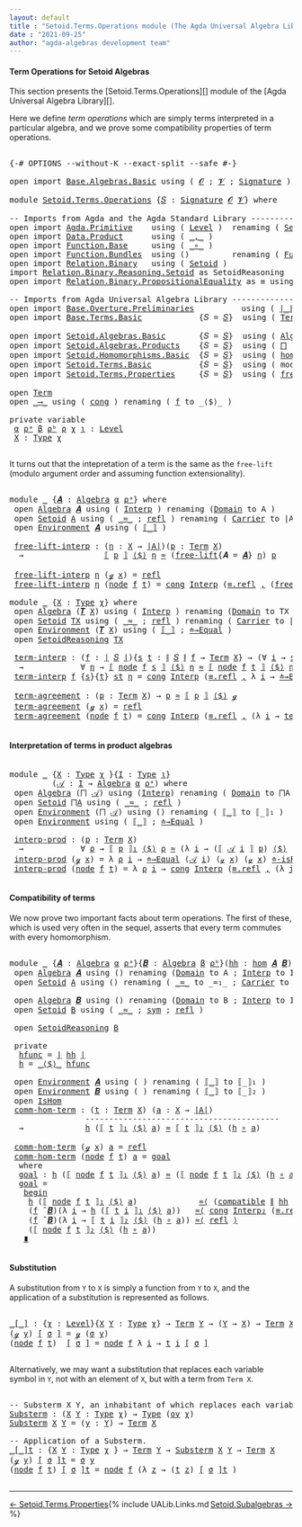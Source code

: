 ```yaml
---
layout: default
title : "Setoid.Terms.Operations module (The Agda Universal Algebra Library)"
date : "2021-09-25"
author: "agda-algebras development team"
---
```


#### <a id="term-operations">Term Operations for Setoid Algebras</a>

This section presents the [Setoid.Terms.Operations][] module of the [Agda Universal Algebra Library][].

Here we define *term operations* which are simply terms interpreted in a particular algebra, and we prove some compatibility properties of term operations.

<pre class="Agda">

<a id="511" class="Symbol">{-#</a> <a id="515" class="Keyword">OPTIONS</a> <a id="523" class="Pragma">--without-K</a> <a id="535" class="Pragma">--exact-split</a> <a id="549" class="Pragma">--safe</a> <a id="556" class="Symbol">#-}</a>

<a id="561" class="Keyword">open</a> <a id="566" class="Keyword">import</a> <a id="573" href="Base.Algebras.Basic.html" class="Module">Base.Algebras.Basic</a> <a id="593" class="Keyword">using</a> <a id="599" class="Symbol">(</a> <a id="601" href="Base.Algebras.Basic.html#1160" class="Generalizable">𝓞</a> <a id="603" class="Symbol">;</a> <a id="605" href="Base.Algebras.Basic.html#1162" class="Generalizable">𝓥</a> <a id="607" class="Symbol">;</a> <a id="609" href="Base.Algebras.Basic.html#3888" class="Function">Signature</a> <a id="619" class="Symbol">)</a>

<a id="622" class="Keyword">module</a> <a id="629" href="Setoid.Terms.Operations.html" class="Module">Setoid.Terms.Operations</a> <a id="653" class="Symbol">{</a><a id="654" href="Setoid.Terms.Operations.html#654" class="Bound">𝑆</a> <a id="656" class="Symbol">:</a> <a id="658" href="Base.Algebras.Basic.html#3888" class="Function">Signature</a> <a id="668" href="Base.Algebras.Basic.html#1160" class="Generalizable">𝓞</a> <a id="670" href="Base.Algebras.Basic.html#1162" class="Generalizable">𝓥</a><a id="671" class="Symbol">}</a> <a id="673" class="Keyword">where</a>

<a id="680" class="Comment">-- Imports from Agda and the Agda Standard Library ---------------------</a>
<a id="753" class="Keyword">open</a> <a id="758" class="Keyword">import</a> <a id="765" href="Agda.Primitive.html" class="Module">Agda.Primitive</a>    <a id="783" class="Keyword">using</a> <a id="789" class="Symbol">(</a> <a id="791" href="Agda.Primitive.html#597" class="Postulate">Level</a> <a id="797" class="Symbol">)</a>  <a id="800" class="Keyword">renaming</a> <a id="809" class="Symbol">(</a> <a id="811" href="Agda.Primitive.html#326" class="Primitive">Set</a> <a id="815" class="Symbol">to</a> <a id="818" class="Primitive">Type</a> <a id="823" class="Symbol">)</a>
<a id="825" class="Keyword">open</a> <a id="830" class="Keyword">import</a> <a id="837" href="Data.Product.html" class="Module">Data.Product</a>      <a id="855" class="Keyword">using</a> <a id="861" class="Symbol">(</a> <a id="863" href="Agda.Builtin.Sigma.html#236" class="InductiveConstructor Operator">_,_</a> <a id="867" class="Symbol">)</a>
<a id="869" class="Keyword">open</a> <a id="874" class="Keyword">import</a> <a id="881" href="Function.Base.html" class="Module">Function.Base</a>     <a id="899" class="Keyword">using</a> <a id="905" class="Symbol">(</a> <a id="907" href="Function.Base.html#1031" class="Function Operator">_∘_</a> <a id="911" class="Symbol">)</a>
<a id="913" class="Keyword">open</a> <a id="918" class="Keyword">import</a> <a id="925" href="Function.Bundles.html" class="Module">Function.Bundles</a>  <a id="943" class="Keyword">using</a> <a id="949" class="Symbol">()</a>         <a id="960" class="Keyword">renaming</a> <a id="969" class="Symbol">(</a> <a id="971" href="Function.Bundles.html#1868" class="Record">Func</a> <a id="976" class="Symbol">to</a> <a id="979" class="Record">_⟶_</a> <a id="983" class="Symbol">)</a>
<a id="985" class="Keyword">open</a> <a id="990" class="Keyword">import</a> <a id="997" href="Relation.Binary.html" class="Module">Relation.Binary</a>   <a id="1015" class="Keyword">using</a> <a id="1021" class="Symbol">(</a> <a id="1023" href="Relation.Binary.Bundles.html#1009" class="Record">Setoid</a> <a id="1030" class="Symbol">)</a>
<a id="1032" class="Keyword">import</a> <a id="1039" href="Relation.Binary.Reasoning.Setoid.html" class="Module">Relation.Binary.Reasoning.Setoid</a> <a id="1072" class="Symbol">as</a> <a id="1075" class="Module">SetoidReasoning</a>
<a id="1091" class="Keyword">open</a> <a id="1096" class="Keyword">import</a> <a id="1103" href="Relation.Binary.PropositionalEquality.html" class="Module">Relation.Binary.PropositionalEquality</a> <a id="1141" class="Symbol">as</a> <a id="1144" class="Module">≡</a> <a id="1146" class="Keyword">using</a> <a id="1152" class="Symbol">(</a> <a id="1154" href="Agda.Builtin.Equality.html#151" class="Datatype Operator">_≡_</a> <a id="1158" class="Symbol">)</a>

<a id="1161" class="Comment">-- Imports from Agda Universal Algebra Library ----------------------------------------------</a>
<a id="1255" class="Keyword">open</a> <a id="1260" class="Keyword">import</a> <a id="1267" href="Base.Overture.Preliminaries.html" class="Module">Base.Overture.Preliminaries</a>          <a id="1304" class="Keyword">using</a> <a id="1310" class="Symbol">(</a> <a id="1312" href="Base.Overture.Preliminaries.html#4397" class="Function Operator">∣_∣</a> <a id="1316" class="Symbol">;</a> <a id="1318" href="Base.Overture.Preliminaries.html#4435" class="Function Operator">∥_∥</a> <a id="1322" class="Symbol">)</a>
<a id="1324" class="Keyword">open</a> <a id="1329" class="Keyword">import</a> <a id="1336" href="Base.Terms.Basic.html" class="Module">Base.Terms.Basic</a>            <a id="1364" class="Symbol">{</a><a id="1365" class="Argument">𝑆</a> <a id="1367" class="Symbol">=</a> <a id="1369" href="Setoid.Terms.Operations.html#654" class="Bound">𝑆</a><a id="1370" class="Symbol">}</a>  <a id="1373" class="Keyword">using</a> <a id="1379" class="Symbol">(</a> <a id="1381" href="Base.Terms.Basic.html#2021" class="Datatype">Term</a> <a id="1386" class="Symbol">)</a>

<a id="1389" class="Keyword">open</a> <a id="1394" class="Keyword">import</a> <a id="1401" href="Setoid.Algebras.Basic.html" class="Module">Setoid.Algebras.Basic</a>       <a id="1429" class="Symbol">{</a><a id="1430" class="Argument">𝑆</a> <a id="1432" class="Symbol">=</a> <a id="1434" href="Setoid.Terms.Operations.html#654" class="Bound">𝑆</a><a id="1435" class="Symbol">}</a>  <a id="1438" class="Keyword">using</a> <a id="1444" class="Symbol">(</a> <a id="1446" href="Setoid.Algebras.Basic.html#2890" class="Record">Algebra</a> <a id="1454" class="Symbol">;</a> <a id="1456" href="Setoid.Algebras.Basic.html#4038" class="Function Operator">_̂_</a> <a id="1460" class="Symbol">;</a> <a id="1462" href="Setoid.Algebras.Basic.html#1187" class="Function">ov</a> <a id="1465" class="Symbol">)</a>
<a id="1467" class="Keyword">open</a> <a id="1472" class="Keyword">import</a> <a id="1479" href="Setoid.Algebras.Products.html" class="Module">Setoid.Algebras.Products</a>    <a id="1507" class="Symbol">{</a><a id="1508" class="Argument">𝑆</a> <a id="1510" class="Symbol">=</a> <a id="1512" href="Setoid.Terms.Operations.html#654" class="Bound">𝑆</a><a id="1513" class="Symbol">}</a>  <a id="1516" class="Keyword">using</a> <a id="1522" class="Symbol">(</a> <a id="1524" href="Setoid.Algebras.Products.html#1798" class="Function">⨅</a> <a id="1526" class="Symbol">)</a>
<a id="1528" class="Keyword">open</a> <a id="1533" class="Keyword">import</a> <a id="1540" href="Setoid.Homomorphisms.Basic.html" class="Module">Setoid.Homomorphisms.Basic</a>  <a id="1568" class="Symbol">{</a><a id="1569" class="Argument">𝑆</a> <a id="1571" class="Symbol">=</a> <a id="1573" href="Setoid.Terms.Operations.html#654" class="Bound">𝑆</a><a id="1574" class="Symbol">}</a>  <a id="1577" class="Keyword">using</a> <a id="1583" class="Symbol">(</a> <a id="1585" href="Setoid.Homomorphisms.Basic.html#1980" class="Function">hom</a> <a id="1589" class="Symbol">;</a> <a id="1591" href="Setoid.Homomorphisms.Basic.html#1884" class="Record">IsHom</a> <a id="1597" class="Symbol">)</a>
<a id="1599" class="Keyword">open</a> <a id="1604" class="Keyword">import</a> <a id="1611" href="Setoid.Terms.Basic.html" class="Module">Setoid.Terms.Basic</a>          <a id="1639" class="Symbol">{</a><a id="1640" class="Argument">𝑆</a> <a id="1642" class="Symbol">=</a> <a id="1644" href="Setoid.Terms.Operations.html#654" class="Bound">𝑆</a><a id="1645" class="Symbol">}</a>  <a id="1648" class="Keyword">using</a> <a id="1654" class="Symbol">(</a> <a id="1656" class="Keyword">module</a> <a id="1663" href="Setoid.Terms.Basic.html#3906" class="Module">Environment</a> <a id="1675" class="Symbol">;</a> <a id="1677" href="Setoid.Terms.Basic.html#2932" class="Function">𝑻</a> <a id="1679" class="Symbol">;</a> <a id="1681" href="Setoid.Terms.Basic.html#2061" class="Datatype Operator">_≐_</a> <a id="1685" class="Symbol">;</a> <a id="1687" href="Setoid.Terms.Basic.html#2296" class="Function">≐-isRefl</a> <a id="1696" class="Symbol">)</a>
<a id="1698" class="Keyword">open</a> <a id="1703" class="Keyword">import</a> <a id="1710" href="Setoid.Terms.Properties.html" class="Module">Setoid.Terms.Properties</a>     <a id="1738" class="Symbol">{</a><a id="1739" class="Argument">𝑆</a> <a id="1741" class="Symbol">=</a> <a id="1743" href="Setoid.Terms.Operations.html#654" class="Bound">𝑆</a><a id="1744" class="Symbol">}</a>  <a id="1747" class="Keyword">using</a> <a id="1753" class="Symbol">(</a> <a id="1755" href="Setoid.Terms.Properties.html#2563" class="Function">free-lift</a> <a id="1765" class="Symbol">)</a>

<a id="1768" class="Keyword">open</a> <a id="1773" href="Base.Terms.Basic.html#2021" class="Module">Term</a>
<a id="1778" class="Keyword">open</a> <a id="1783" href="Setoid.Terms.Operations.html#979" class="Module">_⟶_</a> <a id="1787" class="Keyword">using</a> <a id="1793" class="Symbol">(</a> <a id="1795" href="Function.Bundles.html#1938" class="Field">cong</a> <a id="1800" class="Symbol">)</a> <a id="1802" class="Keyword">renaming</a> <a id="1811" class="Symbol">(</a> <a id="1813" href="Function.Bundles.html#1919" class="Field">f</a> <a id="1815" class="Symbol">to</a> <a id="1818" class="Field">_⟨$⟩_</a> <a id="1824" class="Symbol">)</a>

<a id="1827" class="Keyword">private</a> <a id="1835" class="Keyword">variable</a>
 <a id="1845" href="Setoid.Terms.Operations.html#1845" class="Generalizable">α</a> <a id="1847" href="Setoid.Terms.Operations.html#1847" class="Generalizable">ρᵃ</a> <a id="1850" href="Setoid.Terms.Operations.html#1850" class="Generalizable">β</a> <a id="1852" href="Setoid.Terms.Operations.html#1852" class="Generalizable">ρᵇ</a> <a id="1855" href="Setoid.Terms.Operations.html#1855" class="Generalizable">ρ</a> <a id="1857" href="Setoid.Terms.Operations.html#1857" class="Generalizable">χ</a> <a id="1859" href="Setoid.Terms.Operations.html#1859" class="Generalizable">ι</a> <a id="1861" class="Symbol">:</a> <a id="1863" href="Agda.Primitive.html#597" class="Postulate">Level</a>
 <a id="1870" href="Setoid.Terms.Operations.html#1870" class="Generalizable">X</a> <a id="1872" class="Symbol">:</a> <a id="1874" href="Setoid.Terms.Operations.html#818" class="Primitive">Type</a> <a id="1879" href="Setoid.Terms.Operations.html#1857" class="Generalizable">χ</a>

</pre>

It turns out that the intepretation of a term is the same as the `free-lift` (modulo argument order and assuming function extensionality).

<pre class="Agda">

<a id="2048" class="Keyword">module</a> <a id="2055" href="Setoid.Terms.Operations.html#2055" class="Module">_</a> <a id="2057" class="Symbol">{</a><a id="2058" href="Setoid.Terms.Operations.html#2058" class="Bound">𝑨</a> <a id="2060" class="Symbol">:</a> <a id="2062" href="Setoid.Algebras.Basic.html#2890" class="Record">Algebra</a> <a id="2070" href="Setoid.Terms.Operations.html#1845" class="Generalizable">α</a> <a id="2072" href="Setoid.Terms.Operations.html#1847" class="Generalizable">ρᵃ</a><a id="2074" class="Symbol">}</a> <a id="2076" class="Keyword">where</a>
 <a id="2083" class="Keyword">open</a> <a id="2088" href="Setoid.Algebras.Basic.html#2890" class="Module">Algebra</a> <a id="2096" href="Setoid.Terms.Operations.html#2058" class="Bound">𝑨</a> <a id="2098" class="Keyword">using</a> <a id="2104" class="Symbol">(</a> <a id="2106" href="Setoid.Algebras.Basic.html#2969" class="Field">Interp</a> <a id="2113" class="Symbol">)</a> <a id="2115" class="Keyword">renaming</a> <a id="2124" class="Symbol">(</a><a id="2125" href="Setoid.Algebras.Basic.html#2947" class="Field">Domain</a> <a id="2132" class="Symbol">to</a> <a id="2135" class="Field">A</a> <a id="2137" class="Symbol">)</a>
 <a id="2140" class="Keyword">open</a> <a id="2145" href="Relation.Binary.Bundles.html#1009" class="Module">Setoid</a> <a id="2152" href="Setoid.Terms.Operations.html#2135" class="Field">A</a> <a id="2154" class="Keyword">using</a> <a id="2160" class="Symbol">(</a> <a id="2162" href="Relation.Binary.Bundles.html#1098" class="Field Operator">_≈_</a> <a id="2166" class="Symbol">;</a> <a id="2168" href="Relation.Binary.Structures.html#1568" class="Function">refl</a> <a id="2173" class="Symbol">)</a> <a id="2175" class="Keyword">renaming</a> <a id="2184" class="Symbol">(</a> <a id="2186" href="Relation.Binary.Bundles.html#1072" class="Field">Carrier</a> <a id="2194" class="Symbol">to</a> <a id="2197" class="Field">∣A∣</a> <a id="2201" class="Symbol">)</a>
 <a id="2204" class="Keyword">open</a> <a id="2209" href="Setoid.Terms.Basic.html#3906" class="Module">Environment</a> <a id="2221" href="Setoid.Terms.Operations.html#2058" class="Bound">𝑨</a> <a id="2223" class="Keyword">using</a> <a id="2229" class="Symbol">(</a> <a id="2231" href="Setoid.Terms.Basic.html#4953" class="Function Operator">⟦_⟧</a> <a id="2235" class="Symbol">)</a>

 <a id="2239" href="Setoid.Terms.Operations.html#2239" class="Function">free-lift-interp</a> <a id="2256" class="Symbol">:</a> <a id="2258" class="Symbol">(</a><a id="2259" href="Setoid.Terms.Operations.html#2259" class="Bound">η</a> <a id="2261" class="Symbol">:</a> <a id="2263" href="Setoid.Terms.Operations.html#1870" class="Generalizable">X</a> <a id="2265" class="Symbol">→</a> <a id="2267" href="Setoid.Terms.Operations.html#2197" class="Function">∣A∣</a><a id="2270" class="Symbol">)(</a><a id="2272" href="Setoid.Terms.Operations.html#2272" class="Bound">p</a> <a id="2274" class="Symbol">:</a> <a id="2276" href="Base.Terms.Basic.html#2021" class="Datatype">Term</a> <a id="2281" href="Setoid.Terms.Operations.html#1870" class="Generalizable">X</a><a id="2282" class="Symbol">)</a>
  <a id="2286" class="Symbol">→</a>                 <a id="2304" href="Setoid.Terms.Basic.html#4953" class="Function Operator">⟦</a> <a id="2306" href="Setoid.Terms.Operations.html#2272" class="Bound">p</a> <a id="2308" href="Setoid.Terms.Basic.html#4953" class="Function Operator">⟧</a> <a id="2310" href="Setoid.Terms.Operations.html#1818" class="Field Operator">⟨$⟩</a> <a id="2314" href="Setoid.Terms.Operations.html#2259" class="Bound">η</a> <a id="2316" href="Relation.Binary.Bundles.html#1098" class="Function Operator">≈</a> <a id="2318" class="Symbol">(</a><a id="2319" href="Setoid.Terms.Properties.html#2563" class="Function">free-lift</a><a id="2328" class="Symbol">{</a><a id="2329" class="Argument">𝑨</a> <a id="2331" class="Symbol">=</a> <a id="2333" href="Setoid.Terms.Operations.html#2058" class="Bound">𝑨</a><a id="2334" class="Symbol">}</a> <a id="2336" href="Setoid.Terms.Operations.html#2259" class="Bound">η</a><a id="2337" class="Symbol">)</a> <a id="2339" href="Setoid.Terms.Operations.html#2272" class="Bound">p</a>

 <a id="2343" href="Setoid.Terms.Operations.html#2239" class="Function">free-lift-interp</a> <a id="2360" href="Setoid.Terms.Operations.html#2360" class="Bound">η</a> <a id="2362" class="Symbol">(</a><a id="2363" href="Base.Terms.Basic.html#2062" class="InductiveConstructor">ℊ</a> <a id="2365" href="Setoid.Terms.Operations.html#2365" class="Bound">x</a><a id="2366" class="Symbol">)</a> <a id="2368" class="Symbol">=</a> <a id="2370" href="Relation.Binary.Structures.html#1568" class="Function">refl</a>
 <a id="2376" href="Setoid.Terms.Operations.html#2239" class="Function">free-lift-interp</a> <a id="2393" href="Setoid.Terms.Operations.html#2393" class="Bound">η</a> <a id="2395" class="Symbol">(</a><a id="2396" href="Base.Terms.Basic.html#2104" class="InductiveConstructor">node</a> <a id="2401" href="Setoid.Terms.Operations.html#2401" class="Bound">f</a> <a id="2403" href="Setoid.Terms.Operations.html#2403" class="Bound">t</a><a id="2404" class="Symbol">)</a> <a id="2406" class="Symbol">=</a> <a id="2408" href="Function.Bundles.html#1938" class="Field">cong</a> <a id="2413" href="Setoid.Algebras.Basic.html#2969" class="Field">Interp</a> <a id="2420" class="Symbol">(</a><a id="2421" href="Agda.Builtin.Equality.html#208" class="InductiveConstructor">≡.refl</a> <a id="2428" href="Agda.Builtin.Sigma.html#236" class="InductiveConstructor Operator">,</a> <a id="2430" class="Symbol">(</a><a id="2431" href="Setoid.Terms.Operations.html#2239" class="Function">free-lift-interp</a> <a id="2448" href="Setoid.Terms.Operations.html#2393" class="Bound">η</a><a id="2449" class="Symbol">)</a> <a id="2451" href="Function.Base.html#1031" class="Function Operator">∘</a> <a id="2453" href="Setoid.Terms.Operations.html#2403" class="Bound">t</a><a id="2454" class="Symbol">)</a>

<a id="2457" class="Keyword">module</a> <a id="2464" href="Setoid.Terms.Operations.html#2464" class="Module">_</a> <a id="2466" class="Symbol">{</a><a id="2467" href="Setoid.Terms.Operations.html#2467" class="Bound">X</a> <a id="2469" class="Symbol">:</a> <a id="2471" href="Setoid.Terms.Operations.html#818" class="Primitive">Type</a> <a id="2476" href="Setoid.Terms.Operations.html#1857" class="Generalizable">χ</a><a id="2477" class="Symbol">}</a> <a id="2479" class="Keyword">where</a>
 <a id="2486" class="Keyword">open</a> <a id="2491" href="Setoid.Algebras.Basic.html#2890" class="Module">Algebra</a> <a id="2499" class="Symbol">(</a><a id="2500" href="Setoid.Terms.Basic.html#2932" class="Function">𝑻</a> <a id="2502" href="Setoid.Terms.Operations.html#2467" class="Bound">X</a><a id="2503" class="Symbol">)</a> <a id="2505" class="Keyword">using</a> <a id="2511" class="Symbol">(</a> <a id="2513" href="Setoid.Algebras.Basic.html#2969" class="Field">Interp</a> <a id="2520" class="Symbol">)</a> <a id="2522" class="Keyword">renaming</a> <a id="2531" class="Symbol">(</a><a id="2532" href="Setoid.Algebras.Basic.html#2947" class="Field">Domain</a> <a id="2539" class="Symbol">to</a> <a id="2542" class="Field">TX</a> <a id="2545" class="Symbol">)</a>
 <a id="2548" class="Keyword">open</a> <a id="2553" href="Relation.Binary.Bundles.html#1009" class="Module">Setoid</a> <a id="2560" href="Setoid.Terms.Operations.html#2542" class="Function">TX</a> <a id="2563" class="Keyword">using</a> <a id="2569" class="Symbol">(</a> <a id="2571" href="Relation.Binary.Bundles.html#1098" class="Field Operator">_≈_</a> <a id="2575" class="Symbol">;</a> <a id="2577" href="Relation.Binary.Structures.html#1568" class="Function">refl</a> <a id="2582" class="Symbol">)</a> <a id="2584" class="Keyword">renaming</a> <a id="2593" class="Symbol">(</a> <a id="2595" href="Relation.Binary.Bundles.html#1072" class="Field">Carrier</a> <a id="2603" class="Symbol">to</a> <a id="2606" class="Field">∣TX∣</a> <a id="2611" class="Symbol">)</a>
 <a id="2614" class="Keyword">open</a> <a id="2619" href="Setoid.Terms.Basic.html#3906" class="Module">Environment</a> <a id="2631" class="Symbol">(</a><a id="2632" href="Setoid.Terms.Basic.html#2932" class="Function">𝑻</a> <a id="2634" href="Setoid.Terms.Operations.html#2467" class="Bound">X</a><a id="2635" class="Symbol">)</a> <a id="2637" class="Keyword">using</a> <a id="2643" class="Symbol">(</a> <a id="2645" href="Setoid.Terms.Basic.html#4953" class="Function Operator">⟦_⟧</a> <a id="2649" class="Symbol">;</a> <a id="2651" href="Setoid.Terms.Basic.html#5487" class="Function">≐→Equal</a> <a id="2659" class="Symbol">)</a>
 <a id="2662" class="Keyword">open</a> <a id="2667" href="Relation.Binary.Reasoning.Setoid.html" class="Module">SetoidReasoning</a> <a id="2683" href="Setoid.Terms.Operations.html#2542" class="Function">TX</a>

 <a id="2688" href="Setoid.Terms.Operations.html#2688" class="Function">term-interp</a> <a id="2700" class="Symbol">:</a> <a id="2702" class="Symbol">(</a><a id="2703" href="Setoid.Terms.Operations.html#2703" class="Bound">f</a> <a id="2705" class="Symbol">:</a> <a id="2707" href="Base.Overture.Preliminaries.html#4397" class="Function Operator">∣</a> <a id="2709" href="Setoid.Terms.Operations.html#654" class="Bound">𝑆</a> <a id="2711" href="Base.Overture.Preliminaries.html#4397" class="Function Operator">∣</a><a id="2712" class="Symbol">){</a><a id="2714" href="Setoid.Terms.Operations.html#2714" class="Bound">s</a> <a id="2716" href="Setoid.Terms.Operations.html#2716" class="Bound">t</a> <a id="2718" class="Symbol">:</a> <a id="2720" href="Base.Overture.Preliminaries.html#4435" class="Function Operator">∥</a> <a id="2722" href="Setoid.Terms.Operations.html#654" class="Bound">𝑆</a> <a id="2724" href="Base.Overture.Preliminaries.html#4435" class="Function Operator">∥</a> <a id="2726" href="Setoid.Terms.Operations.html#2703" class="Bound">f</a> <a id="2728" class="Symbol">→</a> <a id="2730" href="Base.Terms.Basic.html#2021" class="Datatype">Term</a> <a id="2735" href="Setoid.Terms.Operations.html#2467" class="Bound">X</a><a id="2736" class="Symbol">}</a> <a id="2738" class="Symbol">→</a> <a id="2740" class="Symbol">(∀</a> <a id="2743" href="Setoid.Terms.Operations.html#2743" class="Bound">i</a> <a id="2745" class="Symbol">→</a> <a id="2747" href="Setoid.Terms.Operations.html#2714" class="Bound">s</a> <a id="2749" href="Setoid.Terms.Operations.html#2743" class="Bound">i</a> <a id="2751" href="Setoid.Terms.Basic.html#2061" class="Datatype Operator">≐</a> <a id="2753" href="Setoid.Terms.Operations.html#2716" class="Bound">t</a> <a id="2755" href="Setoid.Terms.Operations.html#2743" class="Bound">i</a><a id="2756" class="Symbol">)</a>
  <a id="2760" class="Symbol">→</a>            <a id="2773" class="Symbol">∀</a> <a id="2775" href="Setoid.Terms.Operations.html#2775" class="Bound">η</a> <a id="2777" class="Symbol">→</a> <a id="2779" href="Setoid.Terms.Basic.html#4953" class="Function Operator">⟦</a> <a id="2781" href="Base.Terms.Basic.html#2104" class="InductiveConstructor">node</a> <a id="2786" href="Setoid.Terms.Operations.html#2703" class="Bound">f</a> <a id="2788" href="Setoid.Terms.Operations.html#2714" class="Bound">s</a> <a id="2790" href="Setoid.Terms.Basic.html#4953" class="Function Operator">⟧</a> <a id="2792" href="Setoid.Terms.Operations.html#1818" class="Field Operator">⟨$⟩</a> <a id="2796" href="Setoid.Terms.Operations.html#2775" class="Bound">η</a> <a id="2798" href="Relation.Binary.Bundles.html#1098" class="Function Operator">≈</a> <a id="2800" href="Setoid.Terms.Basic.html#4953" class="Function Operator">⟦</a> <a id="2802" href="Base.Terms.Basic.html#2104" class="InductiveConstructor">node</a> <a id="2807" href="Setoid.Terms.Operations.html#2703" class="Bound">f</a> <a id="2809" href="Setoid.Terms.Operations.html#2716" class="Bound">t</a> <a id="2811" href="Setoid.Terms.Basic.html#4953" class="Function Operator">⟧</a> <a id="2813" href="Setoid.Terms.Operations.html#1818" class="Field Operator">⟨$⟩</a> <a id="2817" href="Setoid.Terms.Operations.html#2775" class="Bound">η</a> <a id="2819" class="Comment">-- (f ̂ 𝑻 X) t</a>
 <a id="2835" href="Setoid.Terms.Operations.html#2688" class="Function">term-interp</a> <a id="2847" href="Setoid.Terms.Operations.html#2847" class="Bound">f</a> <a id="2849" class="Symbol">{</a><a id="2850" href="Setoid.Terms.Operations.html#2850" class="Bound">s</a><a id="2851" class="Symbol">}{</a><a id="2853" href="Setoid.Terms.Operations.html#2853" class="Bound">t</a><a id="2854" class="Symbol">}</a> <a id="2856" href="Setoid.Terms.Operations.html#2856" class="Bound">st</a> <a id="2859" href="Setoid.Terms.Operations.html#2859" class="Bound">η</a> <a id="2861" class="Symbol">=</a> <a id="2863" href="Function.Bundles.html#1938" class="Field">cong</a> <a id="2868" href="Setoid.Algebras.Basic.html#2969" class="Function">Interp</a> <a id="2875" class="Symbol">(</a><a id="2876" href="Agda.Builtin.Equality.html#208" class="InductiveConstructor">≡.refl</a> <a id="2883" href="Agda.Builtin.Sigma.html#236" class="InductiveConstructor Operator">,</a> <a id="2885" class="Symbol">λ</a> <a id="2887" href="Setoid.Terms.Operations.html#2887" class="Bound">i</a> <a id="2889" class="Symbol">→</a> <a id="2891" href="Setoid.Terms.Basic.html#5487" class="Function">≐→Equal</a> <a id="2899" class="Symbol">(</a><a id="2900" href="Setoid.Terms.Operations.html#2850" class="Bound">s</a> <a id="2902" href="Setoid.Terms.Operations.html#2887" class="Bound">i</a><a id="2903" class="Symbol">)</a> <a id="2905" class="Symbol">(</a><a id="2906" href="Setoid.Terms.Operations.html#2853" class="Bound">t</a> <a id="2908" href="Setoid.Terms.Operations.html#2887" class="Bound">i</a><a id="2909" class="Symbol">)</a> <a id="2911" class="Symbol">(</a><a id="2912" href="Setoid.Terms.Operations.html#2856" class="Bound">st</a> <a id="2915" href="Setoid.Terms.Operations.html#2887" class="Bound">i</a><a id="2916" class="Symbol">)</a> <a id="2918" href="Setoid.Terms.Operations.html#2859" class="Bound">η</a> <a id="2920" class="Symbol">)</a>

 <a id="2924" href="Setoid.Terms.Operations.html#2924" class="Function">term-agreement</a> <a id="2939" class="Symbol">:</a> <a id="2941" class="Symbol">(</a><a id="2942" href="Setoid.Terms.Operations.html#2942" class="Bound">p</a> <a id="2944" class="Symbol">:</a> <a id="2946" href="Base.Terms.Basic.html#2021" class="Datatype">Term</a> <a id="2951" href="Setoid.Terms.Operations.html#2467" class="Bound">X</a><a id="2952" class="Symbol">)</a> <a id="2954" class="Symbol">→</a> <a id="2956" href="Setoid.Terms.Operations.html#2942" class="Bound">p</a> <a id="2958" href="Relation.Binary.Bundles.html#1098" class="Function Operator">≈</a> <a id="2960" href="Setoid.Terms.Basic.html#4953" class="Function Operator">⟦</a> <a id="2962" href="Setoid.Terms.Operations.html#2942" class="Bound">p</a> <a id="2964" href="Setoid.Terms.Basic.html#4953" class="Function Operator">⟧</a> <a id="2966" href="Setoid.Terms.Operations.html#1818" class="Field Operator">⟨$⟩</a> <a id="2970" href="Base.Terms.Basic.html#2062" class="InductiveConstructor">ℊ</a>
 <a id="2973" href="Setoid.Terms.Operations.html#2924" class="Function">term-agreement</a> <a id="2988" class="Symbol">(</a><a id="2989" href="Base.Terms.Basic.html#2062" class="InductiveConstructor">ℊ</a> <a id="2991" href="Setoid.Terms.Operations.html#2991" class="Bound">x</a><a id="2992" class="Symbol">)</a> <a id="2994" class="Symbol">=</a> <a id="2996" href="Relation.Binary.Structures.html#1568" class="Function">refl</a>
 <a id="3002" href="Setoid.Terms.Operations.html#2924" class="Function">term-agreement</a> <a id="3017" class="Symbol">(</a><a id="3018" href="Base.Terms.Basic.html#2104" class="InductiveConstructor">node</a> <a id="3023" href="Setoid.Terms.Operations.html#3023" class="Bound">f</a> <a id="3025" href="Setoid.Terms.Operations.html#3025" class="Bound">t</a><a id="3026" class="Symbol">)</a> <a id="3028" class="Symbol">=</a> <a id="3030" href="Function.Bundles.html#1938" class="Field">cong</a> <a id="3035" href="Setoid.Algebras.Basic.html#2969" class="Function">Interp</a> <a id="3042" class="Symbol">(</a><a id="3043" href="Agda.Builtin.Equality.html#208" class="InductiveConstructor">≡.refl</a> <a id="3050" href="Agda.Builtin.Sigma.html#236" class="InductiveConstructor Operator">,</a> <a id="3052" class="Symbol">(λ</a> <a id="3055" href="Setoid.Terms.Operations.html#3055" class="Bound">i</a> <a id="3057" class="Symbol">→</a> <a id="3059" href="Setoid.Terms.Operations.html#2924" class="Function">term-agreement</a> <a id="3074" class="Symbol">(</a><a id="3075" href="Setoid.Terms.Operations.html#3025" class="Bound">t</a> <a id="3077" href="Setoid.Terms.Operations.html#3055" class="Bound">i</a><a id="3078" class="Symbol">)))</a>

</pre>



#### <a id="interpretation-of-terms-in-product-algebras">Interpretation of terms in product algebras</a>

<pre class="Agda">

<a id="3217" class="Keyword">module</a> <a id="3224" href="Setoid.Terms.Operations.html#3224" class="Module">_</a> <a id="3226" class="Symbol">{</a><a id="3227" href="Setoid.Terms.Operations.html#3227" class="Bound">X</a> <a id="3229" class="Symbol">:</a> <a id="3231" href="Setoid.Terms.Operations.html#818" class="Primitive">Type</a> <a id="3236" href="Setoid.Terms.Operations.html#1857" class="Generalizable">χ</a> <a id="3238" class="Symbol">}{</a><a id="3240" href="Setoid.Terms.Operations.html#3240" class="Bound">I</a> <a id="3242" class="Symbol">:</a> <a id="3244" href="Setoid.Terms.Operations.html#818" class="Primitive">Type</a> <a id="3249" href="Setoid.Terms.Operations.html#1859" class="Generalizable">ι</a><a id="3250" class="Symbol">}</a>
         <a id="3261" class="Symbol">(</a><a id="3262" href="Setoid.Terms.Operations.html#3262" class="Bound">𝒜</a> <a id="3264" class="Symbol">:</a> <a id="3266" href="Setoid.Terms.Operations.html#3240" class="Bound">I</a> <a id="3268" class="Symbol">→</a> <a id="3270" href="Setoid.Algebras.Basic.html#2890" class="Record">Algebra</a> <a id="3278" href="Setoid.Terms.Operations.html#1845" class="Generalizable">α</a> <a id="3280" href="Setoid.Terms.Operations.html#1847" class="Generalizable">ρᵃ</a><a id="3282" class="Symbol">)</a> <a id="3284" class="Keyword">where</a>
 <a id="3291" class="Keyword">open</a> <a id="3296" href="Setoid.Algebras.Basic.html#2890" class="Module">Algebra</a> <a id="3304" class="Symbol">(</a><a id="3305" href="Setoid.Algebras.Products.html#1798" class="Function">⨅</a> <a id="3307" href="Setoid.Terms.Operations.html#3262" class="Bound">𝒜</a><a id="3308" class="Symbol">)</a> <a id="3310" class="Keyword">using</a> <a id="3316" class="Symbol">(</a><a id="3317" href="Setoid.Algebras.Basic.html#2969" class="Field">Interp</a><a id="3323" class="Symbol">)</a> <a id="3325" class="Keyword">renaming</a> <a id="3334" class="Symbol">(</a> <a id="3336" href="Setoid.Algebras.Basic.html#2947" class="Field">Domain</a> <a id="3343" class="Symbol">to</a> <a id="3346" class="Field">⨅A</a> <a id="3349" class="Symbol">)</a>
 <a id="3352" class="Keyword">open</a> <a id="3357" href="Relation.Binary.Bundles.html#1009" class="Module">Setoid</a> <a id="3364" href="Setoid.Terms.Operations.html#3346" class="Function">⨅A</a> <a id="3367" class="Keyword">using</a> <a id="3373" class="Symbol">(</a> <a id="3375" href="Relation.Binary.Bundles.html#1098" class="Field Operator">_≈_</a> <a id="3379" class="Symbol">;</a> <a id="3381" href="Relation.Binary.Structures.html#1568" class="Function">refl</a> <a id="3386" class="Symbol">)</a>
 <a id="3389" class="Keyword">open</a> <a id="3394" href="Setoid.Terms.Basic.html#3906" class="Module">Environment</a> <a id="3406" class="Symbol">(</a><a id="3407" href="Setoid.Algebras.Products.html#1798" class="Function">⨅</a> <a id="3409" href="Setoid.Terms.Operations.html#3262" class="Bound">𝒜</a><a id="3410" class="Symbol">)</a> <a id="3412" class="Keyword">using</a> <a id="3418" class="Symbol">()</a> <a id="3421" class="Keyword">renaming</a> <a id="3430" class="Symbol">(</a> <a id="3432" href="Setoid.Terms.Basic.html#4953" class="Function Operator">⟦_⟧</a> <a id="3436" class="Symbol">to</a> <a id="3439" class="Function Operator">⟦_⟧₁</a> <a id="3444" class="Symbol">)</a>
 <a id="3447" class="Keyword">open</a> <a id="3452" href="Setoid.Terms.Basic.html#3906" class="Module">Environment</a> <a id="3464" class="Keyword">using</a> <a id="3470" class="Symbol">(</a> <a id="3472" href="Setoid.Terms.Basic.html#4953" class="Function Operator">⟦_⟧</a> <a id="3476" class="Symbol">;</a> <a id="3478" href="Setoid.Terms.Basic.html#5487" class="Function">≐→Equal</a> <a id="3486" class="Symbol">)</a>

 <a id="3490" href="Setoid.Terms.Operations.html#3490" class="Function">interp-prod</a> <a id="3502" class="Symbol">:</a> <a id="3504" class="Symbol">(</a><a id="3505" href="Setoid.Terms.Operations.html#3505" class="Bound">p</a> <a id="3507" class="Symbol">:</a> <a id="3509" href="Base.Terms.Basic.html#2021" class="Datatype">Term</a> <a id="3514" href="Setoid.Terms.Operations.html#3227" class="Bound">X</a><a id="3515" class="Symbol">)</a>
  <a id="3519" class="Symbol">→</a>            <a id="3532" class="Symbol">∀</a> <a id="3534" href="Setoid.Terms.Operations.html#3534" class="Bound">ρ</a> <a id="3536" class="Symbol">→</a> <a id="3538" href="Setoid.Terms.Operations.html#3439" class="Function Operator">⟦</a> <a id="3540" href="Setoid.Terms.Operations.html#3505" class="Bound">p</a> <a id="3542" href="Setoid.Terms.Operations.html#3439" class="Function Operator">⟧₁</a> <a id="3545" href="Setoid.Terms.Operations.html#1818" class="Field Operator">⟨$⟩</a> <a id="3549" href="Setoid.Terms.Operations.html#3534" class="Bound">ρ</a> <a id="3551" href="Relation.Binary.Bundles.html#1098" class="Function Operator">≈</a> <a id="3553" class="Symbol">(λ</a> <a id="3556" href="Setoid.Terms.Operations.html#3556" class="Bound">i</a> <a id="3558" class="Symbol">→</a> <a id="3560" class="Symbol">(</a><a id="3561" href="Setoid.Terms.Basic.html#4953" class="Function Operator">⟦</a> <a id="3563" href="Setoid.Terms.Operations.html#3262" class="Bound">𝒜</a> <a id="3565" href="Setoid.Terms.Operations.html#3556" class="Bound">i</a> <a id="3567" href="Setoid.Terms.Basic.html#4953" class="Function Operator">⟧</a> <a id="3569" href="Setoid.Terms.Operations.html#3505" class="Bound">p</a><a id="3570" class="Symbol">)</a> <a id="3572" href="Setoid.Terms.Operations.html#1818" class="Field Operator">⟨$⟩</a> <a id="3576" class="Symbol">(λ</a> <a id="3579" href="Setoid.Terms.Operations.html#3579" class="Bound">x</a> <a id="3581" class="Symbol">→</a> <a id="3583" class="Symbol">(</a><a id="3584" href="Setoid.Terms.Operations.html#3534" class="Bound">ρ</a> <a id="3586" href="Setoid.Terms.Operations.html#3579" class="Bound">x</a><a id="3587" class="Symbol">)</a> <a id="3589" href="Setoid.Terms.Operations.html#3556" class="Bound">i</a><a id="3590" class="Symbol">))</a>
 <a id="3594" href="Setoid.Terms.Operations.html#3490" class="Function">interp-prod</a> <a id="3606" class="Symbol">(</a><a id="3607" href="Base.Terms.Basic.html#2062" class="InductiveConstructor">ℊ</a> <a id="3609" href="Setoid.Terms.Operations.html#3609" class="Bound">x</a><a id="3610" class="Symbol">)</a> <a id="3612" class="Symbol">=</a> <a id="3614" class="Symbol">λ</a> <a id="3616" href="Setoid.Terms.Operations.html#3616" class="Bound">ρ</a> <a id="3618" href="Setoid.Terms.Operations.html#3618" class="Bound">i</a> <a id="3620" class="Symbol">→</a> <a id="3622" href="Setoid.Terms.Basic.html#5487" class="Function">≐→Equal</a> <a id="3630" class="Symbol">(</a><a id="3631" href="Setoid.Terms.Operations.html#3262" class="Bound">𝒜</a> <a id="3633" href="Setoid.Terms.Operations.html#3618" class="Bound">i</a><a id="3634" class="Symbol">)</a> <a id="3636" class="Symbol">(</a><a id="3637" href="Base.Terms.Basic.html#2062" class="InductiveConstructor">ℊ</a> <a id="3639" href="Setoid.Terms.Operations.html#3609" class="Bound">x</a><a id="3640" class="Symbol">)</a> <a id="3642" class="Symbol">(</a><a id="3643" href="Base.Terms.Basic.html#2062" class="InductiveConstructor">ℊ</a> <a id="3645" href="Setoid.Terms.Operations.html#3609" class="Bound">x</a><a id="3646" class="Symbol">)</a> <a id="3648" href="Setoid.Terms.Basic.html#2296" class="Function">≐-isRefl</a> <a id="3657" class="Symbol">λ</a> <a id="3659" href="Setoid.Terms.Operations.html#3659" class="Bound">x&#39;</a> <a id="3662" class="Symbol">→</a> <a id="3664" class="Symbol">(</a><a id="3665" href="Setoid.Terms.Operations.html#3616" class="Bound">ρ</a> <a id="3667" href="Setoid.Terms.Operations.html#3609" class="Bound">x</a><a id="3668" class="Symbol">)</a> <a id="3670" href="Setoid.Terms.Operations.html#3618" class="Bound">i</a>
 <a id="3673" href="Setoid.Terms.Operations.html#3490" class="Function">interp-prod</a> <a id="3685" class="Symbol">(</a><a id="3686" href="Base.Terms.Basic.html#2104" class="InductiveConstructor">node</a> <a id="3691" href="Setoid.Terms.Operations.html#3691" class="Bound">f</a> <a id="3693" href="Setoid.Terms.Operations.html#3693" class="Bound">t</a><a id="3694" class="Symbol">)</a> <a id="3696" class="Symbol">=</a> <a id="3698" class="Symbol">λ</a> <a id="3700" href="Setoid.Terms.Operations.html#3700" class="Bound">ρ</a> <a id="3702" href="Setoid.Terms.Operations.html#3702" class="Bound">i</a> <a id="3704" class="Symbol">→</a> <a id="3706" href="Function.Bundles.html#1938" class="Field">cong</a> <a id="3711" href="Setoid.Algebras.Basic.html#2969" class="Function">Interp</a> <a id="3718" class="Symbol">(</a><a id="3719" href="Agda.Builtin.Equality.html#208" class="InductiveConstructor">≡.refl</a> <a id="3726" href="Agda.Builtin.Sigma.html#236" class="InductiveConstructor Operator">,</a> <a id="3728" class="Symbol">(λ</a> <a id="3731" href="Setoid.Terms.Operations.html#3731" class="Bound">j</a> <a id="3733" href="Setoid.Terms.Operations.html#3733" class="Bound">k</a> <a id="3735" class="Symbol">→</a> <a id="3737" href="Setoid.Terms.Operations.html#3490" class="Function">interp-prod</a> <a id="3749" class="Symbol">(</a><a id="3750" href="Setoid.Terms.Operations.html#3693" class="Bound">t</a> <a id="3752" href="Setoid.Terms.Operations.html#3731" class="Bound">j</a><a id="3753" class="Symbol">)</a> <a id="3755" href="Setoid.Terms.Operations.html#3700" class="Bound">ρ</a> <a id="3757" href="Setoid.Terms.Operations.html#3733" class="Bound">k</a><a id="3758" class="Symbol">))</a> <a id="3761" href="Setoid.Terms.Operations.html#3702" class="Bound">i</a>
 
</pre>


#### <a id="compatibility-of-terms">Compatibility of terms</a>

We now prove two important facts about term operations.  The first of these, which is used very often in the sequel, asserts that every term commutes with every homomorphism.

<pre class="Agda">

<a id="4032" class="Keyword">module</a> <a id="4039" href="Setoid.Terms.Operations.html#4039" class="Module">_</a> <a id="4041" class="Symbol">{</a><a id="4042" href="Setoid.Terms.Operations.html#4042" class="Bound">𝑨</a> <a id="4044" class="Symbol">:</a> <a id="4046" href="Setoid.Algebras.Basic.html#2890" class="Record">Algebra</a> <a id="4054" href="Setoid.Terms.Operations.html#1845" class="Generalizable">α</a> <a id="4056" href="Setoid.Terms.Operations.html#1847" class="Generalizable">ρᵃ</a><a id="4058" class="Symbol">}{</a><a id="4060" href="Setoid.Terms.Operations.html#4060" class="Bound">𝑩</a> <a id="4062" class="Symbol">:</a> <a id="4064" href="Setoid.Algebras.Basic.html#2890" class="Record">Algebra</a> <a id="4072" href="Setoid.Terms.Operations.html#1850" class="Generalizable">β</a> <a id="4074" href="Setoid.Terms.Operations.html#1852" class="Generalizable">ρᵇ</a><a id="4076" class="Symbol">}(</a><a id="4078" href="Setoid.Terms.Operations.html#4078" class="Bound">hh</a> <a id="4081" class="Symbol">:</a> <a id="4083" href="Setoid.Homomorphisms.Basic.html#1980" class="Function">hom</a> <a id="4087" href="Setoid.Terms.Operations.html#4042" class="Bound">𝑨</a> <a id="4089" href="Setoid.Terms.Operations.html#4060" class="Bound">𝑩</a><a id="4090" class="Symbol">)</a> <a id="4092" class="Keyword">where</a>
 <a id="4099" class="Keyword">open</a> <a id="4104" href="Setoid.Algebras.Basic.html#2890" class="Module">Algebra</a> <a id="4112" href="Setoid.Terms.Operations.html#4042" class="Bound">𝑨</a> <a id="4114" class="Keyword">using</a> <a id="4120" class="Symbol">()</a> <a id="4123" class="Keyword">renaming</a> <a id="4132" class="Symbol">(</a><a id="4133" href="Setoid.Algebras.Basic.html#2947" class="Field">Domain</a> <a id="4140" class="Symbol">to</a> <a id="4143" class="Field">A</a> <a id="4145" class="Symbol">;</a> <a id="4147" href="Setoid.Algebras.Basic.html#2969" class="Field">Interp</a> <a id="4154" class="Symbol">to</a> <a id="4157" class="Field">Interp₁</a> <a id="4165" class="Symbol">)</a>
 <a id="4168" class="Keyword">open</a> <a id="4173" href="Relation.Binary.Bundles.html#1009" class="Module">Setoid</a> <a id="4180" href="Setoid.Terms.Operations.html#4143" class="Function">A</a> <a id="4182" class="Keyword">using</a> <a id="4188" class="Symbol">()</a> <a id="4191" class="Keyword">renaming</a> <a id="4200" class="Symbol">(</a> <a id="4202" href="Relation.Binary.Bundles.html#1098" class="Field Operator">_≈_</a> <a id="4206" class="Symbol">to</a> <a id="4209" class="Field Operator">_≈₁_</a> <a id="4214" class="Symbol">;</a> <a id="4216" href="Relation.Binary.Bundles.html#1072" class="Field">Carrier</a> <a id="4224" class="Symbol">to</a> <a id="4227" class="Field">∣A∣</a> <a id="4231" class="Symbol">)</a>

 <a id="4235" class="Keyword">open</a> <a id="4240" href="Setoid.Algebras.Basic.html#2890" class="Module">Algebra</a> <a id="4248" href="Setoid.Terms.Operations.html#4060" class="Bound">𝑩</a> <a id="4250" class="Keyword">using</a> <a id="4256" class="Symbol">()</a> <a id="4259" class="Keyword">renaming</a> <a id="4268" class="Symbol">(</a><a id="4269" href="Setoid.Algebras.Basic.html#2947" class="Field">Domain</a> <a id="4276" class="Symbol">to</a> <a id="4279" class="Field">B</a> <a id="4281" class="Symbol">;</a> <a id="4283" href="Setoid.Algebras.Basic.html#2969" class="Field">Interp</a> <a id="4290" class="Symbol">to</a> <a id="4293" class="Field">Interp₂</a> <a id="4301" class="Symbol">)</a>
 <a id="4304" class="Keyword">open</a> <a id="4309" href="Relation.Binary.Bundles.html#1009" class="Module">Setoid</a> <a id="4316" href="Setoid.Terms.Operations.html#4279" class="Function">B</a> <a id="4318" class="Keyword">using</a> <a id="4324" class="Symbol">(</a> <a id="4326" href="Relation.Binary.Bundles.html#1098" class="Field Operator">_≈_</a> <a id="4330" class="Symbol">;</a> <a id="4332" href="Relation.Binary.Structures.html#1594" class="Function">sym</a> <a id="4336" class="Symbol">;</a> <a id="4338" href="Relation.Binary.Structures.html#1568" class="Function">refl</a> <a id="4343" class="Symbol">)</a>

 <a id="4347" class="Keyword">open</a> <a id="4352" href="Relation.Binary.Reasoning.Setoid.html" class="Module">SetoidReasoning</a> <a id="4368" href="Setoid.Terms.Operations.html#4279" class="Function">B</a>

 <a id="4372" class="Keyword">private</a>
  <a id="4382" href="Setoid.Terms.Operations.html#4382" class="Function">hfunc</a> <a id="4388" class="Symbol">=</a> <a id="4390" href="Base.Overture.Preliminaries.html#4397" class="Function Operator">∣</a> <a id="4392" href="Setoid.Terms.Operations.html#4078" class="Bound">hh</a> <a id="4395" href="Base.Overture.Preliminaries.html#4397" class="Function Operator">∣</a>
  <a id="4399" href="Setoid.Terms.Operations.html#4399" class="Function">h</a> <a id="4401" class="Symbol">=</a> <a id="4403" href="Setoid.Terms.Operations.html#1818" class="Field Operator">_⟨$⟩_</a> <a id="4409" href="Setoid.Terms.Operations.html#4382" class="Function">hfunc</a>

 <a id="4417" class="Keyword">open</a> <a id="4422" href="Setoid.Terms.Basic.html#3906" class="Module">Environment</a> <a id="4434" href="Setoid.Terms.Operations.html#4042" class="Bound">𝑨</a> <a id="4436" class="Keyword">using</a> <a id="4442" class="Symbol">(</a> <a id="4444" class="Symbol">)</a> <a id="4446" class="Keyword">renaming</a> <a id="4455" class="Symbol">(</a> <a id="4457" href="Setoid.Terms.Basic.html#4953" class="Function Operator">⟦_⟧</a> <a id="4461" class="Symbol">to</a> <a id="4464" class="Function Operator">⟦_⟧₁</a> <a id="4469" class="Symbol">)</a>
 <a id="4472" class="Keyword">open</a> <a id="4477" href="Setoid.Terms.Basic.html#3906" class="Module">Environment</a> <a id="4489" href="Setoid.Terms.Operations.html#4060" class="Bound">𝑩</a> <a id="4491" class="Keyword">using</a> <a id="4497" class="Symbol">(</a> <a id="4499" class="Symbol">)</a> <a id="4501" class="Keyword">renaming</a> <a id="4510" class="Symbol">(</a> <a id="4512" href="Setoid.Terms.Basic.html#4953" class="Function Operator">⟦_⟧</a> <a id="4516" class="Symbol">to</a> <a id="4519" class="Function Operator">⟦_⟧₂</a> <a id="4524" class="Symbol">)</a>
 <a id="4527" class="Keyword">open</a> <a id="4532" href="Setoid.Homomorphisms.Basic.html#1884" class="Module">IsHom</a>
 <a id="4539" href="Setoid.Terms.Operations.html#4539" class="Function">comm-hom-term</a> <a id="4553" class="Symbol">:</a> <a id="4555" class="Symbol">(</a><a id="4556" href="Setoid.Terms.Operations.html#4556" class="Bound">t</a> <a id="4558" class="Symbol">:</a> <a id="4560" href="Base.Terms.Basic.html#2021" class="Datatype">Term</a> <a id="4565" href="Setoid.Terms.Operations.html#1870" class="Generalizable">X</a><a id="4566" class="Symbol">)</a> <a id="4568" class="Symbol">(</a><a id="4569" href="Setoid.Terms.Operations.html#4569" class="Bound">a</a> <a id="4571" class="Symbol">:</a> <a id="4573" href="Setoid.Terms.Operations.html#1870" class="Generalizable">X</a> <a id="4575" class="Symbol">→</a> <a id="4577" href="Setoid.Terms.Operations.html#4227" class="Function">∣A∣</a><a id="4580" class="Symbol">)</a>
                <a id="4598" class="Comment">-----------------------------------------</a>
  <a id="4642" class="Symbol">→</a>             <a id="4656" href="Setoid.Terms.Operations.html#4399" class="Function">h</a> <a id="4658" class="Symbol">(</a><a id="4659" href="Setoid.Terms.Operations.html#4464" class="Function Operator">⟦</a> <a id="4661" href="Setoid.Terms.Operations.html#4556" class="Bound">t</a> <a id="4663" href="Setoid.Terms.Operations.html#4464" class="Function Operator">⟧₁</a> <a id="4666" href="Setoid.Terms.Operations.html#1818" class="Field Operator">⟨$⟩</a> <a id="4670" href="Setoid.Terms.Operations.html#4569" class="Bound">a</a><a id="4671" class="Symbol">)</a> <a id="4673" href="Relation.Binary.Bundles.html#1098" class="Function Operator">≈</a> <a id="4675" href="Setoid.Terms.Operations.html#4519" class="Function Operator">⟦</a> <a id="4677" href="Setoid.Terms.Operations.html#4556" class="Bound">t</a> <a id="4679" href="Setoid.Terms.Operations.html#4519" class="Function Operator">⟧₂</a> <a id="4682" href="Setoid.Terms.Operations.html#1818" class="Field Operator">⟨$⟩</a> <a id="4686" class="Symbol">(</a><a id="4687" href="Setoid.Terms.Operations.html#4399" class="Function">h</a> <a id="4689" href="Function.Base.html#1031" class="Function Operator">∘</a> <a id="4691" href="Setoid.Terms.Operations.html#4569" class="Bound">a</a><a id="4692" class="Symbol">)</a>

 <a id="4696" href="Setoid.Terms.Operations.html#4539" class="Function">comm-hom-term</a> <a id="4710" class="Symbol">(</a><a id="4711" href="Base.Terms.Basic.html#2062" class="InductiveConstructor">ℊ</a> <a id="4713" href="Setoid.Terms.Operations.html#4713" class="Bound">x</a><a id="4714" class="Symbol">)</a> <a id="4716" href="Setoid.Terms.Operations.html#4716" class="Bound">a</a> <a id="4718" class="Symbol">=</a> <a id="4720" href="Relation.Binary.Structures.html#1568" class="Function">refl</a>
 <a id="4726" href="Setoid.Terms.Operations.html#4539" class="Function">comm-hom-term</a> <a id="4740" class="Symbol">(</a><a id="4741" href="Base.Terms.Basic.html#2104" class="InductiveConstructor">node</a> <a id="4746" href="Setoid.Terms.Operations.html#4746" class="Bound">f</a> <a id="4748" href="Setoid.Terms.Operations.html#4748" class="Bound">t</a><a id="4749" class="Symbol">)</a> <a id="4751" href="Setoid.Terms.Operations.html#4751" class="Bound">a</a> <a id="4753" class="Symbol">=</a> <a id="4755" href="Setoid.Terms.Operations.html#4770" class="Function">goal</a>
  <a id="4762" class="Keyword">where</a>
  <a id="4770" href="Setoid.Terms.Operations.html#4770" class="Function">goal</a> <a id="4775" class="Symbol">:</a> <a id="4777" href="Setoid.Terms.Operations.html#4399" class="Function">h</a> <a id="4779" class="Symbol">(</a><a id="4780" href="Setoid.Terms.Operations.html#4464" class="Function Operator">⟦</a> <a id="4782" href="Base.Terms.Basic.html#2104" class="InductiveConstructor">node</a> <a id="4787" href="Setoid.Terms.Operations.html#4746" class="Bound">f</a> <a id="4789" href="Setoid.Terms.Operations.html#4748" class="Bound">t</a> <a id="4791" href="Setoid.Terms.Operations.html#4464" class="Function Operator">⟧₁</a> <a id="4794" href="Setoid.Terms.Operations.html#1818" class="Field Operator">⟨$⟩</a> <a id="4798" href="Setoid.Terms.Operations.html#4751" class="Bound">a</a><a id="4799" class="Symbol">)</a> <a id="4801" href="Relation.Binary.Bundles.html#1098" class="Function Operator">≈</a> <a id="4803" class="Symbol">(</a><a id="4804" href="Setoid.Terms.Operations.html#4519" class="Function Operator">⟦</a> <a id="4806" href="Base.Terms.Basic.html#2104" class="InductiveConstructor">node</a> <a id="4811" href="Setoid.Terms.Operations.html#4746" class="Bound">f</a> <a id="4813" href="Setoid.Terms.Operations.html#4748" class="Bound">t</a> <a id="4815" href="Setoid.Terms.Operations.html#4519" class="Function Operator">⟧₂</a> <a id="4818" href="Setoid.Terms.Operations.html#1818" class="Field Operator">⟨$⟩</a> <a id="4822" class="Symbol">(</a><a id="4823" href="Setoid.Terms.Operations.html#4399" class="Function">h</a> <a id="4825" href="Function.Base.html#1031" class="Function Operator">∘</a> <a id="4827" href="Setoid.Terms.Operations.html#4751" class="Bound">a</a><a id="4828" class="Symbol">))</a>
  <a id="4833" href="Setoid.Terms.Operations.html#4770" class="Function">goal</a> <a id="4838" class="Symbol">=</a>
   <a id="4843" href="Relation.Binary.Reasoning.Base.Single.html#1916" class="Function Operator">begin</a>
    <a id="4853" href="Setoid.Terms.Operations.html#4399" class="Function">h</a> <a id="4855" class="Symbol">(</a><a id="4856" href="Setoid.Terms.Operations.html#4464" class="Function Operator">⟦</a> <a id="4858" href="Base.Terms.Basic.html#2104" class="InductiveConstructor">node</a> <a id="4863" href="Setoid.Terms.Operations.html#4746" class="Bound">f</a> <a id="4865" href="Setoid.Terms.Operations.html#4748" class="Bound">t</a> <a id="4867" href="Setoid.Terms.Operations.html#4464" class="Function Operator">⟧₁</a> <a id="4870" href="Setoid.Terms.Operations.html#1818" class="Field Operator">⟨$⟩</a> <a id="4874" href="Setoid.Terms.Operations.html#4751" class="Bound">a</a><a id="4875" class="Symbol">)</a>             <a id="4889" href="Relation.Binary.Reasoning.Setoid.html#1052" class="Function">≈⟨</a> <a id="4892" class="Symbol">(</a><a id="4893" href="Setoid.Homomorphisms.Basic.html#1948" class="Field">compatible</a> <a id="4904" href="Base.Overture.Preliminaries.html#4435" class="Function Operator">∥</a> <a id="4906" href="Setoid.Terms.Operations.html#4078" class="Bound">hh</a> <a id="4909" href="Base.Overture.Preliminaries.html#4435" class="Function Operator">∥</a><a id="4910" class="Symbol">)</a> <a id="4912" href="Relation.Binary.Reasoning.Setoid.html#1052" class="Function">⟩</a>
    <a id="4918" class="Symbol">(</a><a id="4919" href="Setoid.Terms.Operations.html#4746" class="Bound">f</a> <a id="4921" href="Setoid.Algebras.Basic.html#4038" class="Function Operator">̂</a> <a id="4923" href="Setoid.Terms.Operations.html#4060" class="Bound">𝑩</a><a id="4924" class="Symbol">)(λ</a> <a id="4928" href="Setoid.Terms.Operations.html#4928" class="Bound">i</a> <a id="4930" class="Symbol">→</a> <a id="4932" href="Setoid.Terms.Operations.html#4399" class="Function">h</a> <a id="4934" class="Symbol">(</a><a id="4935" href="Setoid.Terms.Operations.html#4464" class="Function Operator">⟦</a> <a id="4937" href="Setoid.Terms.Operations.html#4748" class="Bound">t</a> <a id="4939" href="Setoid.Terms.Operations.html#4928" class="Bound">i</a> <a id="4941" href="Setoid.Terms.Operations.html#4464" class="Function Operator">⟧₁</a> <a id="4944" href="Setoid.Terms.Operations.html#1818" class="Field Operator">⟨$⟩</a> <a id="4948" href="Setoid.Terms.Operations.html#4751" class="Bound">a</a><a id="4949" class="Symbol">))</a>   <a id="4954" href="Relation.Binary.Reasoning.Setoid.html#1052" class="Function">≈⟨</a> <a id="4957" href="Function.Bundles.html#1938" class="Field">cong</a> <a id="4962" href="Setoid.Terms.Operations.html#4293" class="Function">Interp₂</a> <a id="4970" class="Symbol">(</a><a id="4971" href="Agda.Builtin.Equality.html#208" class="InductiveConstructor">≡.refl</a> <a id="4978" href="Agda.Builtin.Sigma.html#236" class="InductiveConstructor Operator">,</a> <a id="4980" class="Symbol">λ</a> <a id="4982" href="Setoid.Terms.Operations.html#4982" class="Bound">i</a> <a id="4984" class="Symbol">→</a> <a id="4986" href="Setoid.Terms.Operations.html#4539" class="Function">comm-hom-term</a> <a id="5000" class="Symbol">(</a><a id="5001" href="Setoid.Terms.Operations.html#4748" class="Bound">t</a> <a id="5003" href="Setoid.Terms.Operations.html#4982" class="Bound">i</a><a id="5004" class="Symbol">)</a> <a id="5006" href="Setoid.Terms.Operations.html#4751" class="Bound">a</a><a id="5007" class="Symbol">)</a> <a id="5009" href="Relation.Binary.Reasoning.Setoid.html#1052" class="Function">⟩</a>
    <a id="5015" class="Symbol">(</a><a id="5016" href="Setoid.Terms.Operations.html#4746" class="Bound">f</a> <a id="5018" href="Setoid.Algebras.Basic.html#4038" class="Function Operator">̂</a> <a id="5020" href="Setoid.Terms.Operations.html#4060" class="Bound">𝑩</a><a id="5021" class="Symbol">)(λ</a> <a id="5025" href="Setoid.Terms.Operations.html#5025" class="Bound">i</a> <a id="5027" class="Symbol">→</a> <a id="5029" href="Setoid.Terms.Operations.html#4519" class="Function Operator">⟦</a> <a id="5031" href="Setoid.Terms.Operations.html#4748" class="Bound">t</a> <a id="5033" href="Setoid.Terms.Operations.html#5025" class="Bound">i</a> <a id="5035" href="Setoid.Terms.Operations.html#4519" class="Function Operator">⟧₂</a> <a id="5038" href="Setoid.Terms.Operations.html#1818" class="Field Operator">⟨$⟩</a> <a id="5042" class="Symbol">(</a><a id="5043" href="Setoid.Terms.Operations.html#4399" class="Function">h</a> <a id="5045" href="Function.Base.html#1031" class="Function Operator">∘</a> <a id="5047" href="Setoid.Terms.Operations.html#4751" class="Bound">a</a><a id="5048" class="Symbol">))</a> <a id="5051" href="Relation.Binary.Reasoning.Setoid.html#1052" class="Function">≈⟨</a> <a id="5054" href="Relation.Binary.Structures.html#1568" class="Function">refl</a> <a id="5059" href="Relation.Binary.Reasoning.Setoid.html#1052" class="Function">⟩</a>
    <a id="5065" class="Symbol">(</a><a id="5066" href="Setoid.Terms.Operations.html#4519" class="Function Operator">⟦</a> <a id="5068" href="Base.Terms.Basic.html#2104" class="InductiveConstructor">node</a> <a id="5073" href="Setoid.Terms.Operations.html#4746" class="Bound">f</a> <a id="5075" href="Setoid.Terms.Operations.html#4748" class="Bound">t</a> <a id="5077" href="Setoid.Terms.Operations.html#4519" class="Function Operator">⟧₂</a> <a id="5080" href="Setoid.Terms.Operations.html#1818" class="Field Operator">⟨$⟩</a> <a id="5084" class="Symbol">(</a><a id="5085" href="Setoid.Terms.Operations.html#4399" class="Function">h</a> <a id="5087" href="Function.Base.html#1031" class="Function Operator">∘</a> <a id="5089" href="Setoid.Terms.Operations.html#4751" class="Bound">a</a><a id="5090" class="Symbol">))</a>
   <a id="5096" href="Relation.Binary.Reasoning.Base.Single.html#2555" class="Function Operator">∎</a>

</pre>


#### <a id="substitution">Substitution</a>

A substitution from `Y` to `X` is simply a function from `Y` to `X`, and the application of a substitution is represented as follows.

<pre class="Agda">

<a id="_[_]"></a><a id="5305" href="Setoid.Terms.Operations.html#5305" class="Function Operator">_[_]</a> <a id="5310" class="Symbol">:</a> <a id="5312" class="Symbol">{</a><a id="5313" href="Setoid.Terms.Operations.html#5313" class="Bound">χ</a> <a id="5315" class="Symbol">:</a> <a id="5317" href="Agda.Primitive.html#597" class="Postulate">Level</a><a id="5322" class="Symbol">}{</a><a id="5324" href="Setoid.Terms.Operations.html#5324" class="Bound">X</a> <a id="5326" href="Setoid.Terms.Operations.html#5326" class="Bound">Y</a> <a id="5328" class="Symbol">:</a> <a id="5330" href="Setoid.Terms.Operations.html#818" class="Primitive">Type</a> <a id="5335" href="Setoid.Terms.Operations.html#5313" class="Bound">χ</a><a id="5336" class="Symbol">}</a> <a id="5338" class="Symbol">→</a> <a id="5340" href="Base.Terms.Basic.html#2021" class="Datatype">Term</a> <a id="5345" href="Setoid.Terms.Operations.html#5326" class="Bound">Y</a> <a id="5347" class="Symbol">→</a> <a id="5349" class="Symbol">(</a><a id="5350" href="Setoid.Terms.Operations.html#5326" class="Bound">Y</a> <a id="5352" class="Symbol">→</a> <a id="5354" href="Setoid.Terms.Operations.html#5324" class="Bound">X</a><a id="5355" class="Symbol">)</a> <a id="5357" class="Symbol">→</a> <a id="5359" href="Base.Terms.Basic.html#2021" class="Datatype">Term</a> <a id="5364" href="Setoid.Terms.Operations.html#5324" class="Bound">X</a>
<a id="5366" class="Symbol">(</a><a id="5367" href="Base.Terms.Basic.html#2062" class="InductiveConstructor">ℊ</a> <a id="5369" href="Setoid.Terms.Operations.html#5369" class="Bound">y</a><a id="5370" class="Symbol">)</a> <a id="5372" href="Setoid.Terms.Operations.html#5305" class="Function Operator">[</a> <a id="5374" href="Setoid.Terms.Operations.html#5374" class="Bound">σ</a> <a id="5376" href="Setoid.Terms.Operations.html#5305" class="Function Operator">]</a> <a id="5378" class="Symbol">=</a> <a id="5380" href="Base.Terms.Basic.html#2062" class="InductiveConstructor">ℊ</a> <a id="5382" class="Symbol">(</a><a id="5383" href="Setoid.Terms.Operations.html#5374" class="Bound">σ</a> <a id="5385" href="Setoid.Terms.Operations.html#5369" class="Bound">y</a><a id="5386" class="Symbol">)</a>
<a id="5388" class="Symbol">(</a><a id="5389" href="Base.Terms.Basic.html#2104" class="InductiveConstructor">node</a> <a id="5394" href="Setoid.Terms.Operations.html#5394" class="Bound">f</a> <a id="5396" href="Setoid.Terms.Operations.html#5396" class="Bound">t</a><a id="5397" class="Symbol">)</a>  <a id="5400" href="Setoid.Terms.Operations.html#5305" class="Function Operator">[</a> <a id="5402" href="Setoid.Terms.Operations.html#5402" class="Bound">σ</a> <a id="5404" href="Setoid.Terms.Operations.html#5305" class="Function Operator">]</a> <a id="5406" class="Symbol">=</a> <a id="5408" href="Base.Terms.Basic.html#2104" class="InductiveConstructor">node</a> <a id="5413" href="Setoid.Terms.Operations.html#5394" class="Bound">f</a> <a id="5415" class="Symbol">λ</a> <a id="5417" href="Setoid.Terms.Operations.html#5417" class="Bound">i</a> <a id="5419" class="Symbol">→</a> <a id="5421" href="Setoid.Terms.Operations.html#5396" class="Bound">t</a> <a id="5423" href="Setoid.Terms.Operations.html#5417" class="Bound">i</a> <a id="5425" href="Setoid.Terms.Operations.html#5305" class="Function Operator">[</a> <a id="5427" href="Setoid.Terms.Operations.html#5402" class="Bound">σ</a> <a id="5429" href="Setoid.Terms.Operations.html#5305" class="Function Operator">]</a>

</pre>

Alternatively, we may want a substitution that replaces each variable symbol in `Y`, not with an element of `X`, but with a term from `Term X`.

<pre class="Agda">

<a id="5603" class="Comment">-- Substerm X Y, an inhabitant of which replaces each variable symbol in Y with a term from Term X.</a>
<a id="Substerm"></a><a id="5703" href="Setoid.Terms.Operations.html#5703" class="Function">Substerm</a> <a id="5712" class="Symbol">:</a> <a id="5714" class="Symbol">(</a><a id="5715" href="Setoid.Terms.Operations.html#5715" class="Bound">X</a> <a id="5717" href="Setoid.Terms.Operations.html#5717" class="Bound">Y</a> <a id="5719" class="Symbol">:</a> <a id="5721" href="Setoid.Terms.Operations.html#818" class="Primitive">Type</a> <a id="5726" href="Setoid.Terms.Operations.html#1857" class="Generalizable">χ</a><a id="5727" class="Symbol">)</a> <a id="5729" class="Symbol">→</a> <a id="5731" href="Setoid.Terms.Operations.html#818" class="Primitive">Type</a> <a id="5736" class="Symbol">(</a><a id="5737" href="Setoid.Algebras.Basic.html#1187" class="Function">ov</a> <a id="5740" href="Setoid.Terms.Operations.html#1857" class="Generalizable">χ</a><a id="5741" class="Symbol">)</a>
<a id="5743" href="Setoid.Terms.Operations.html#5703" class="Function">Substerm</a> <a id="5752" href="Setoid.Terms.Operations.html#5752" class="Bound">X</a> <a id="5754" href="Setoid.Terms.Operations.html#5754" class="Bound">Y</a> <a id="5756" class="Symbol">=</a> <a id="5758" class="Symbol">(</a><a id="5759" href="Setoid.Terms.Operations.html#5759" class="Bound">y</a> <a id="5761" class="Symbol">:</a> <a id="5763" href="Setoid.Terms.Operations.html#5754" class="Bound">Y</a><a id="5764" class="Symbol">)</a> <a id="5766" class="Symbol">→</a> <a id="5768" href="Base.Terms.Basic.html#2021" class="Datatype">Term</a> <a id="5773" href="Setoid.Terms.Operations.html#5752" class="Bound">X</a>

<a id="5776" class="Comment">-- Application of a Substerm.</a>
<a id="_[_]t"></a><a id="5806" href="Setoid.Terms.Operations.html#5806" class="Function Operator">_[_]t</a> <a id="5812" class="Symbol">:</a> <a id="5814" class="Symbol">{</a><a id="5815" href="Setoid.Terms.Operations.html#5815" class="Bound">X</a> <a id="5817" href="Setoid.Terms.Operations.html#5817" class="Bound">Y</a> <a id="5819" class="Symbol">:</a> <a id="5821" href="Setoid.Terms.Operations.html#818" class="Primitive">Type</a> <a id="5826" href="Setoid.Terms.Operations.html#1857" class="Generalizable">χ</a> <a id="5828" class="Symbol">}</a> <a id="5830" class="Symbol">→</a> <a id="5832" href="Base.Terms.Basic.html#2021" class="Datatype">Term</a> <a id="5837" href="Setoid.Terms.Operations.html#5817" class="Bound">Y</a> <a id="5839" class="Symbol">→</a> <a id="5841" href="Setoid.Terms.Operations.html#5703" class="Function">Substerm</a> <a id="5850" href="Setoid.Terms.Operations.html#5815" class="Bound">X</a> <a id="5852" href="Setoid.Terms.Operations.html#5817" class="Bound">Y</a> <a id="5854" class="Symbol">→</a> <a id="5856" href="Base.Terms.Basic.html#2021" class="Datatype">Term</a> <a id="5861" href="Setoid.Terms.Operations.html#5815" class="Bound">X</a>
<a id="5863" class="Symbol">(</a><a id="5864" href="Base.Terms.Basic.html#2062" class="InductiveConstructor">ℊ</a> <a id="5866" href="Setoid.Terms.Operations.html#5866" class="Bound">y</a><a id="5867" class="Symbol">)</a> <a id="5869" href="Setoid.Terms.Operations.html#5806" class="Function Operator">[</a> <a id="5871" href="Setoid.Terms.Operations.html#5871" class="Bound">σ</a> <a id="5873" href="Setoid.Terms.Operations.html#5806" class="Function Operator">]t</a> <a id="5876" class="Symbol">=</a> <a id="5878" href="Setoid.Terms.Operations.html#5871" class="Bound">σ</a> <a id="5880" href="Setoid.Terms.Operations.html#5866" class="Bound">y</a>
<a id="5882" class="Symbol">(</a><a id="5883" href="Base.Terms.Basic.html#2104" class="InductiveConstructor">node</a> <a id="5888" href="Setoid.Terms.Operations.html#5888" class="Bound">f</a> <a id="5890" href="Setoid.Terms.Operations.html#5890" class="Bound">t</a><a id="5891" class="Symbol">)</a> <a id="5893" href="Setoid.Terms.Operations.html#5806" class="Function Operator">[</a> <a id="5895" href="Setoid.Terms.Operations.html#5895" class="Bound">σ</a> <a id="5897" href="Setoid.Terms.Operations.html#5806" class="Function Operator">]t</a> <a id="5900" class="Symbol">=</a> <a id="5902" href="Base.Terms.Basic.html#2104" class="InductiveConstructor">node</a> <a id="5907" href="Setoid.Terms.Operations.html#5888" class="Bound">f</a> <a id="5909" class="Symbol">(λ</a> <a id="5912" href="Setoid.Terms.Operations.html#5912" class="Bound">z</a> <a id="5914" class="Symbol">→</a> <a id="5916" class="Symbol">(</a><a id="5917" href="Setoid.Terms.Operations.html#5890" class="Bound">t</a> <a id="5919" href="Setoid.Terms.Operations.html#5912" class="Bound">z</a><a id="5920" class="Symbol">)</a> <a id="5922" href="Setoid.Terms.Operations.html#5806" class="Function Operator">[</a> <a id="5924" href="Setoid.Terms.Operations.html#5895" class="Bound">σ</a> <a id="5926" href="Setoid.Terms.Operations.html#5806" class="Function Operator">]t</a> <a id="5929" class="Symbol">)</a>

</pre>

----------------------------------

<span style="float:left;">[← Setoid.Terms.Properties](Setoid.Terms.Properties.html)</span>
<span style="float:right;">[Setoid.Subalgebras →](Setoid.Subalgebras.html)</span>

{% include UALib.Links.md %}
